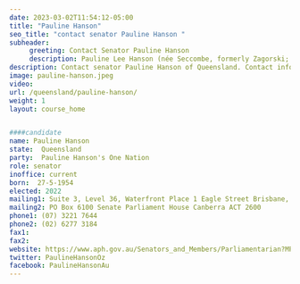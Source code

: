 ```yaml
---
date: 2023-03-02T11:54:12-05:00
title: "Pauline Hanson"
seo_title: "contact senator Pauline Hanson "
subheader:
     greeting: Contact Senator Pauline Hanson
     description: Pauline Lee Hanson (née Seccombe, formerly Zagorski; born 27 May 1954) is an Australian politician who is the founder and leader of One Nation, a right-wing populist political party. Hanson has represented Queensland in the Australian Senate since 2016 Federal Election.
description: Contact senator Pauline Hanson of Queensland. Contact information for Pauline Hanson includes email address, phone number, and mailing address.
image: pauline-hanson.jpeg
video:
url: /queensland/pauline-hanson/
weight: 1
layout: course_home


####candidate
name: Pauline Hanson
state:	Queensland
party:	Pauline Hanson's One Nation
role: senator
inoffice: current
born:  27-5-1954
elected: 2022
mailing1: Suite 3, Level 36, Waterfront Place 1 Eagle Street Brisbane, QLD, 4000
mailing2: PO Box 6100 Senate Parliament House Canberra ACT 2600
phone1:	(07) 3221 7644
phone2: (02) 6277 3184
fax1:
fax2:
website: https://www.aph.gov.au/Senators_and_Members/Parliamentarian?MPID=BK6
twitter: PaulineHansonOz
facebook: PaulineHansonAu
---
```

